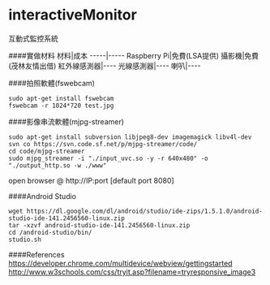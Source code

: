 # interactiveMonitor
互動式監控系統

####實做材料
材料|成本
-----|-----
Raspberry Pi|免費(LSA提供)
攝影機|免費(茂林友情出借)
紅外線感測器|----
光線感測器|----
喇叭|----

####拍照軟體(fswebcam)
```
sudo apt-get install fswebcam
fswebcam -r 1024*720 test.jpg
```

####影像串流軟體(mjpg-streamer)
```
sudo apt-get install subversion libjpeg8-dev imagemagick libv4l-dev
svn co https://svn.code.sf.net/p/mjpg-streamer/code/
cd code/mjpg-streamer
sudo mjpg_streamer -i "./input_uvc.so -y -r 640x480" -o "./output_http.so -w ./www"
```
open browser @ http://IP:port [default port 8080]

####Android Studio
```
wget https://dl.google.com/dl/android/studio/ide-zips/1.5.1.0/android-studio-ide-141.2456560-linux.zip
tar -xzvf android-studio-ide-141.2456560-linux.zip
cd /android-studio/bin/
studio.sh
```

####References
https://developer.chrome.com/multidevice/webview/gettingstarted
http://www.w3schools.com/css/tryit.asp?filename=tryresponsive_image3
